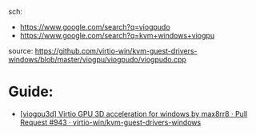 sch:
- https://www.google.com/search?q=viogpudo
- https://www.google.com/search?q=kvm+windows+viogpu

source: https://github.com/virtio-win/kvm-guest-drivers-windows/blob/master/viogpu/viogpudo/viogpudo.cpp

# Guide:
- [[viogpu3d] Virtio GPU 3D acceleration for windows by max8rr8 · Pull Request #943 · virtio-win/kvm-guest-drivers-windows](https://www.reddit.com/r/VFIO/comments/15ljuvr/viogpu3d_virtio_gpu_3d_acceleration_for_windows/?rdt=54758)
